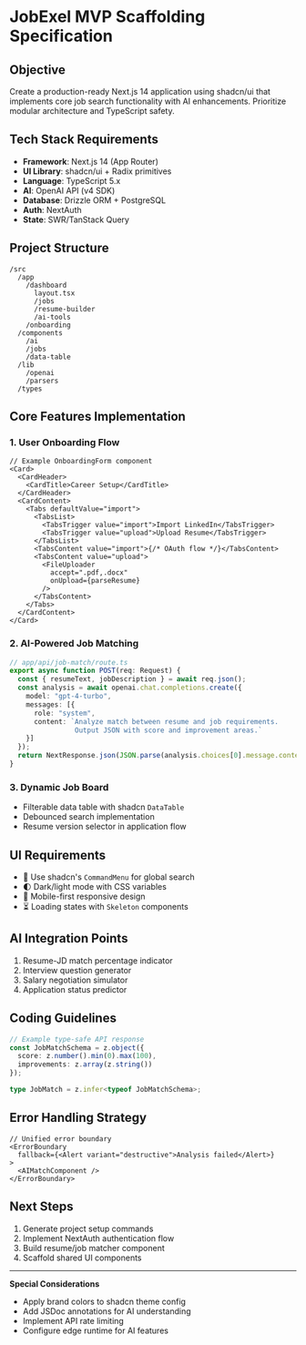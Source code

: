 # JobExel MVP Scaffolding Specification

## Objective
Create a production-ready Next.js 14 application using shadcn/ui that implements core job search functionality with AI enhancements. Prioritize modular architecture and TypeScript safety.

## Tech Stack Requirements
- **Framework**: Next.js 14 (App Router)
- **UI Library**: shadcn/ui + Radix primitives
- **Language**: TypeScript 5.x
- **AI**: OpenAI API (v4 SDK)
- **Database**: Drizzle ORM + PostgreSQL
- **Auth**: NextAuth
- **State**: SWR/TanStack Query

## Project Structure
```plaintext
/src
  /app
    /dashboard
      layout.tsx
      /jobs
      /resume-builder
      /ai-tools
    /onboarding
  /components
    /ai
    /jobs
    /data-table
  /lib
    /openai
    /parsers
  /types
```

## Core Features Implementation

### 1. User Onboarding Flow
```tsx
// Example OnboardingForm component
<Card>
  <CardHeader>
    <CardTitle>Career Setup</CardTitle>
  </CardHeader>
  <CardContent>
    <Tabs defaultValue="import">
      <TabsList>
        <TabsTrigger value="import">Import LinkedIn</TabsTrigger>
        <TabsTrigger value="upload">Upload Resume</TabsTrigger>
      </TabsList>
      <TabsContent value="import">{/* OAuth flow */}</TabsContent>
      <TabsContent value="upload">
        <FileUploader
          accept=".pdf,.docx"
          onUpload={parseResume}
        />
      </TabsContent>
    </Tabs>
  </CardContent>
</Card>
```

### 2. AI-Powered Job Matching
```ts
// app/api/job-match/route.ts
export async function POST(req: Request) {
  const { resumeText, jobDescription } = await req.json();
  const analysis = await openai.chat.completions.create({
    model: "gpt-4-turbo",
    messages: [{
      role: "system",
      content: `Analyze match between resume and job requirements. 
                Output JSON with score and improvement areas.`
    }]
  });
  return NextResponse.json(JSON.parse(analysis.choices[0].message.content));
}
```

### 3. Dynamic Job Board
- Filterable data table with shadcn `DataTable`
- Debounced search implementation
- Resume version selector in application flow

## UI Requirements
- 🎨 Use shadcn's `CommandMenu` for global search
- 🌓 Dark/light mode with CSS variables
- 📱 Mobile-first responsive design
- ⏳ Loading states with `Skeleton` components

## AI Integration Points
1. Resume-JD match percentage indicator
2. Interview question generator
3. Salary negotiation simulator
4. Application status predictor

## Coding Guidelines
```ts
// Example type-safe API response
const JobMatchSchema = z.object({
  score: z.number().min(0).max(100),
  improvements: z.array(z.string())
});

type JobMatch = z.infer<typeof JobMatchSchema>;
```

## Error Handling Strategy
```tsx
// Unified error boundary
<ErrorBoundary 
  fallback={<Alert variant="destructive">Analysis failed</Alert>}
>
  <AIMatchComponent />
</ErrorBoundary>
```

## Next Steps
1. Generate project setup commands
2. Implement NextAuth authentication flow
3. Build resume/job matcher component
4. Scaffold shared UI components

---

**Special Considerations**  
- Apply brand colors to shadcn theme config
- Add JSDoc annotations for AI understanding
- Implement API rate limiting
- Configure edge runtime for AI features 